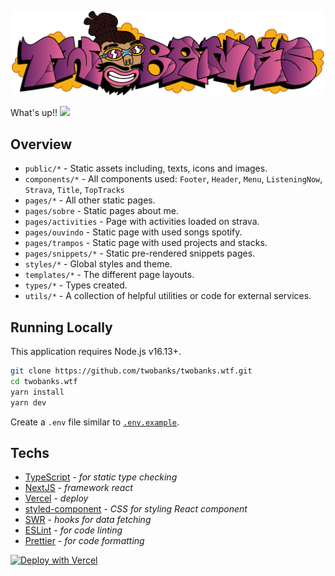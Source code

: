 <p align="center">
  <img src="https://raw.githubusercontent.com/twobanks/twobanks.wtf/603bd22f645b33d0c77f97a438457c845a5a91ed/public/img/twobanks.svg" width="500" alt="twobanks">
</p>


What's up!! <img src="https://raw.githubusercontent.com/kaueMarques/kaueMarques/master/hi.gif" width="30px">

## Overview

- `public/*` - Static assets including, texts, icons and images.
- `components/*` - All components used: `Footer`, `Header`, `Menu`, `ListeningNow`, `Strava`, `Title`, `TopTracks`
- `pages/*` - All other static pages.
- `pages/sobre` - Static pages about me.
- `pages/activities` - Page with activities loaded on strava.
- `pages/ouvindo` - Static page with used songs spotify.
- `pages/trampos` - Static page with used projects and stacks.
- `pages/snippets/*` - Static pre-rendered snippets pages.
- `styles/*` - Global styles and theme.
- `templates/*` - The different page layouts.
- `types/*` - Types created.
- `utils/*` - A collection of helpful utilities or code for external services.


## Running Locally

This application requires Node.js v16.13+.

```bash
git clone https://github.com/twobanks/twobanks.wtf.git
cd twobanks.wtf
yarn install
yarn dev
```

Create a `.env` file similar to [`.env.example`](https://github.com/twobanks/twobanks.wtf/blob/VDM/.env.example).


##   Techs

- [TypeScript](https://www.typescriptlang.org/) - *for static type checking*
- [NextJS](https://nextjs.org/) - *framework react*
- [Vercel](https://vercel.com/) - *deploy*
- [styled-component](https://styled-components.com/) - *CSS for styling React component*
- [SWR](https://swr.vercel.app/) - *hooks for data fetching*
- [ESLint](https://eslint.org/) - *for code linting*
- [Prettier](https://prettier.io/) - *for code formatting*

[![Deploy with Vercel](https://vercel.com/button)](https://vercel.com/new/project?template=https://github.com/twobanks/twobanks.wtf/tree/VDM&project-name=twobanks.wtf&repository-name=twobanks.wtf)
